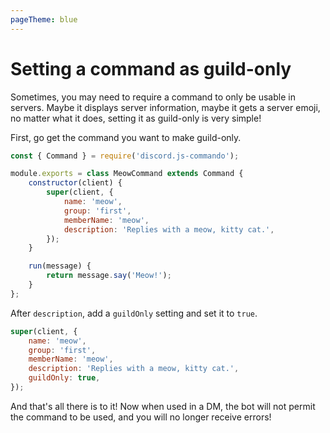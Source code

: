 ```yaml
---
pageTheme: blue
---
```


# Setting a command as guild-only

Sometimes, you may need to require a command to only be usable in servers. Maybe it displays server information, maybe it gets a server emoji, no matter what it does, setting it as guild-only is very simple!

First, go get the command you want to make guild-only.

```js
const { Command } = require('discord.js-commando');

module.exports = class MeowCommand extends Command {
	constructor(client) {
		super(client, {
			name: 'meow',
			group: 'first',
			memberName: 'meow',
			description: 'Replies with a meow, kitty cat.',
		});
	}

	run(message) {
		return message.say('Meow!');
	}
};
```

After `description`, add a `guildOnly` setting and set it to `true`.

<!-- eslint-skip -->

```js
super(client, {
	name: 'meow',
	group: 'first',
	memberName: 'meow',
	description: 'Replies with a meow, kitty cat.',
	guildOnly: true,
});
```

And that's all there is to it! Now when used in a DM, the bot will not permit the command to be used, and you will no longer receive errors!
